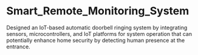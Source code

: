 # Smart_Remote_Monitoring_System
Designed an IoT-based automatic doorbell ringing system by integrating sensors, microcontrollers, and IoT platforms for system operation that can potentially enhance home security by detecting human presence at the entrance.
